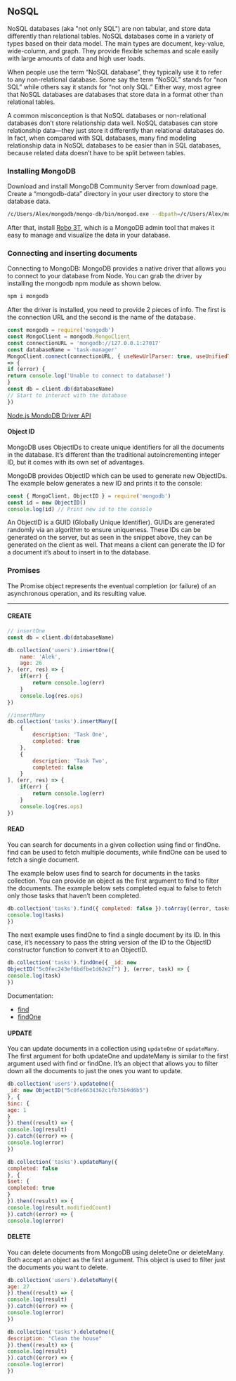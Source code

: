 ## NoSQL
 
NoSQL databases (aka "not only SQL") are non tabular, and store data differently than relational tables. NoSQL databases come in a variety of types based on their data model. The main types are document, key-value, wide-column, and graph. They provide flexible schemas and scale easily with large amounts of data and high user loads.

When people use the term “NoSQL database”, they typically use it to refer to any non-relational database. Some say the term “NoSQL” stands for “non SQL” while others say it stands for “not only SQL.” Either way, most agree that NoSQL databases are databases that store data in a format other than relational tables.

A common misconception is that NoSQL databases or non-relational databases don’t store relationship data well. NoSQL databases can store relationship data—they just store it differently than relational databases do. In fact, when compared with SQL databases, many find modeling relationship data in NoSQL databases to be easier than in SQL databases, because related data doesn’t have to be split between tables.

### Installing MongoDB

Download and install MongoDB Community Server from download page. Create a “mongodb-data” directory in
your user directory to store the database data.

```bash
/c/Users/Alex/mongodb/mongo-db/bin/mongod.exe --dbpath=/c/Users/Alex/mongodb-data
```

After that, install [Robo 3T](https://robomongo.org/), which is a MongoDB admin tool that makes it easy
to manage and visualize the data in your database.

### Connecting and inserting documents

Connecting to MongoDB: MongoDB provides a native driver that allows you to connect to your database from Node.
You can grab the driver by installing the mongodb npm module as shown below.

```bash
npm i mongodb
```

After the driver is installed, you need to provide 2 pieces of info. The first is the connection URL and the
second is the name of the database.

```javascript
const mongodb = require('mongodb')
const MongoClient = mongodb.MongoClient
const connectionURL = 'mongodb://127.0.0.1:27017'
const databaseName = 'task-manager'
MongoClient.connect(connectionURL, { useNewUrlParser: true, useUnifiedTopology: true }, (error, client)
=> {
if (error) {
return console.log('Unable to connect to database!')
}
const db = client.db(databaseName)
// Start to interact with the database
})
```

[Node.js MondoDB Driver API](https://mongodb.github.io/node-mongodb-native/2.0/api/)

#### Object ID

MongoDB uses ObjectIDs to create unique
identifiers for all the documents in the database. It’s different than the traditional autoincrementing
integer ID, but it comes with its own set of advantages.

MongoDB provides ObjectID which can be used to generate new ObjectIDs. The
example below generates a new ID and prints it to the console:

```javascript
const { MongoClient, ObjectID } = require('mongodb')
const id = new ObjectID()
console.log(id) // Print new id to the console
```

An ObjectID is a GUID (Globally Unique Identifier). GUIDs are generated randomly via an
algorithm to ensure uniqueness. These IDs can be generated on the server, but as seen in
the snippet above, they can be generated on the client as well. That means a client can
generate the ID for a document it’s about to insert in to the database.


### Promises

The Promise object represents the eventual completion (or failure) of an asynchronous operation, and its resulting value.

----
#### **CREATE**
```javascript
// insertOne
const db = client.db(databaseName)

db.collection('users').insertOne({
    name: 'Alek',
    age: 26
}, (err, res) => {
    if(err) {
        return console.log(err)
    }
    console.log(res.ops)
})

//insertMany
db.collection('tasks').insertMany([
    {
        description: 'Task One',
        completed: true
    },
    {
        description: 'Task Two',
        completed: false
    }
], (err, res) => {
    if(err) {
        return console.log(err)
    }
    console.log(res.ops)
})
```

#### **READ**

You can search for documents in a given collection using find or findOne. find can be
used to fetch multiple documents, while findOne can be used to fetch a single document.

The example below uses find to search for documents in the tasks collection. You can
provide an object as the first argument to find to filter the documents. The example below
sets completed equal to false to fetch only those tasks that haven’t been completed.

```javascript
db.collection('tasks').find({ completed: false }).toArray((error, tasks) => {
console.log(tasks)
})
```

The next example uses findOne to find a single document by its ID. In this case, it’s
necessary to pass the string version of the ID to the ObjectID constructor function to
convert it to an ObjectID.

```javascript
db.collection('tasks').findOne({ _id: new
ObjectID("5c0fec243ef6bdfbe1d62e2f") }, (error, task) => {
console.log(task)
})
```

Documentation:
* [find](http://mongodb.github.io/node-mongodb-native/3.1/api/Collection.html#find)
* [findOne](http://mongodb.github.io/node-mongodb-native/3.1/api/Collection.html#findOne)


#### UPDATE

You can update documents in a collection using `updateOne` or `updateMany`. The first
argument for both updateOne and updateMany is similar to the first argument used with
find or findOne. It’s an object that allows you to filter down all the documents to just the ones you want to update.
 

```javascript
db.collection('users').updateOne({
_id: new ObjectID("5c0fe6634362c1fb75b9d6b5")
}, {
$inc: {
age: 1
}
}).then((result) => {
console.log(result)
}).catch((error) => {
console.log(error)
})
```

```javascript
db.collection('tasks').updateMany({
completed: false
}, {
$set: {
completed: true
}
}).then((result) => {
console.log(result.modifiedCount)
}).catch((error) => {
console.log(error)
```



#### DELETE

You can delete documents from MongoDB using deleteOne or deleteMany. Both accept
an object as the first argument. This object is used to filter just the documents you want to delete.

```javascript
db.collection('users').deleteMany({
age: 27
}).then((result) => {
console.log(result)
}).catch((error) => {
console.log(error)
})
```

```javascript
db.collection('tasks').deleteOne({
description: "Clean the house"
}).then((result) => {
console.log(result)
}).catch((error) => {
console.log(error)
})
```